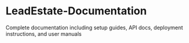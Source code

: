# LeadEstate-Documentation

Complete documentation including setup guides, API docs, deployment instructions, and user manuals
